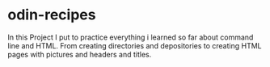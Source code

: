 # odin-recipes
In this Project I put to practice everything i learned so far about command line and HTML.
From creating directories and depositories to creating HTML pages with pictures and headers and titles.